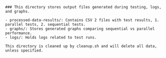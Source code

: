 
    ### This directory stores output files generated during testing, logs, and graphs.

    - processed-data-results/: Contains CSV 2 files with test results, 1. parallel tests, 2. sequential tests.
    - graphs/: Stores generated graphs comparing sequential vs parallel performance.
    - logs/: Holds logs related to test runs.

    This directory is cleaned up by cleanup.sh and will delete all data, unless specified.
    
